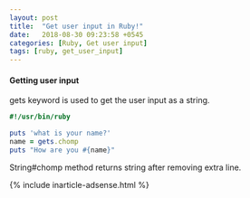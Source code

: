 ```yaml
---
layout: post
title:  "Get user input in Ruby!"
date:   2018-08-30 09:23:58 +0545
categories: [Ruby, Get user input]
tags: [ruby, get_user_input]
---
```


#### Getting user input

gets keyword is used to get the user input as a string.

```Ruby
#!/usr/bin/ruby

puts 'what is your name?'
name = gets.chomp
puts "How are you #{name}"
```

String#chomp method returns string after removing extra line.

{% include inarticle-adsense.html %}